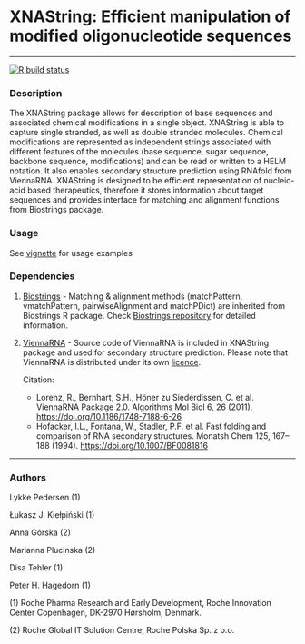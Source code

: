 # XNAString: Efficient manipulation of modified oligonucleotide sequences
------------------------------------------------------------------------
<!-- badges: start -->
[![R build status](https://github.com/plucinskam/XNAString/workflows/R-CMD-check/badge.svg)](https://github.com/plucinskam/XNAString/actions)
<!-- badges: end -->

### **Description**
The XNAString package allows for description of base sequences and associated chemical modifications in a single object. XNAString is able to capture single stranded, as well as double stranded molecules. Chemical modifications are represented as independent strings associated with different features of the molecules (base sequence, sugar sequence, backbone sequence, modifications) and can be read or written to a HELM notation. It also enables secondary structure prediction using RNAfold from ViennaRNA.
XNAString is designed to be efficient representation of nucleic-acid based therapeutics, therefore it stores information about target sequences and provides interface for matching and alignment functions from Biostrings package. 


### **Usage**

See [vignette](vignettes/XNAString_vignette.html) for usage examples


### **Dependencies**
1) [Biostrings](https://github.com/Bioconductor/Biostrings) - Matching & alignment methods (matchPattern, vmatchPattern, pairwiseAlignment and matchPDict) are inherited from Biostrings R package. Check [Biostrings repository](https://github.com/Bioconductor/Biostrings) for detailed information.


2) [ViennaRNA](https://github.com/ViennaRNA/ViennaRNA) - Source code of ViennaRNA is included in XNAString package and used for secondary structure prediction. Please note that ViennaRNA is distributed under its own [licence](https://github.com/ViennaRNA/ViennaRNA/blob/master/COPYING).

    Citation:
      * Lorenz, R., Bernhart, S.H., Höner zu Siederdissen, C. et al. ViennaRNA Package 2.0. Algorithms Mol Biol 6, 26 (2011). https://doi.org/10.1186/1748-7188-6-26
      * Hofacker, I.L., Fontana, W., Stadler, P.F. et al. Fast folding and comparison of RNA secondary structures. Monatsh Chem 125, 167–188 (1994). https://doi.org/10.1007/BF0081816
  

------------------------------------------------------------------------

### **Authors**

Lykke Pedersen (1)

Łukasz J. Kiełpiński (1)

Anna Górska (2)

Marianna Plucinska (2)

Disa Tehler (1)

Peter H. Hagedorn (1)

(1) Roche Pharma Research and Early Development, Roche Innovation Center Copenhagen, DK-2970 Hørsholm, Denmark.

(2) Roche Global IT Solution Centre, Roche Polska Sp. z o.o.
